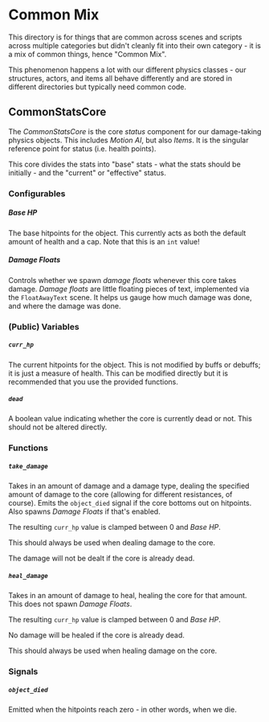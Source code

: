 # Common Mix
This directory is for things that are common across scenes and scripts across multiple categories but didn't cleanly fit into their own category - it is a mix of common things, hence "Common Mix".

This phenomenon happens a lot with our different physics classes - our structures, actors, and items all behave differently and are stored in different directories but typically need common code.

## CommonStatsCore
The *CommonStatsCore* is the core *status* component for our damage-taking physics objects. This includes *Motion AI*, but also *Items*. It is the singular reference point for status (i.e. health points).

This core divides the stats into "base" stats - what the stats should be initially - and the "current" or "effective" status.

### Configurables
##### Base HP
The base hitpoints for the object. This currently acts as both the default amount of health and a cap. Note that this is an `int` value!

##### Damage Floats
Controls whether we spawn *damage floats* whenever this core takes damage. *Damage floats* are little floating pieces of text, implemented via the `FloatAwayText` scene. It helps us gauge how much damage was done, and where the damage was done.

### (Public) Variables
##### `curr_hp`
The current hitpoints for the object. This is not modified by buffs or debuffs; it is just a measure of health. This can be modified directly but it is recommended that you use the provided functions.

##### `dead`
A boolean value indicating whether the core is currently dead or not. This should not be altered directly.

### Functions
##### `take_damage`
Takes in an amount of damage and a damage type, dealing the specified amount of damage to the core (allowing for different resistances, of course). Emits the `object_died` signal if the core bottoms out on hitpoints. Also spawns *Damage Floats* if that's enabled.

The resulting `curr_hp` value is clamped between 0 and *Base HP*.

This should always be used when dealing damage to the core.

The damage will not be dealt if the core is already dead.

##### `heal_damage`
Takes in an amount of damage to heal, healing the core for that amount. This does not spawn *Damage Floats*.

The resulting `curr_hp` value is clamped between 0 and *Base HP*.

No damage will be healed if the core is already dead.

This should always be used when healing damage on the core.

### Signals
##### `object_died`
Emitted when the hitpoints reach zero - in other words, when we die.


